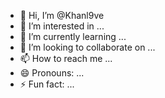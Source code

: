 - 👋 Hi, I’m @Khanl9ve
- 👀 I’m interested in ...
- 🌱 I’m currently learning ...
- 💞️ I’m looking to collaborate on ...
- 📫 How to reach me ...
- 😄 Pronouns: ...
- ⚡ Fun fact: ...

<!---
Khanl9ve/Khanl9ve is a ✨ special ✨ repository because its `README.md` (this file) appears on your GitHub profile.
You can click the Preview link to take a look at your changes.
--->
